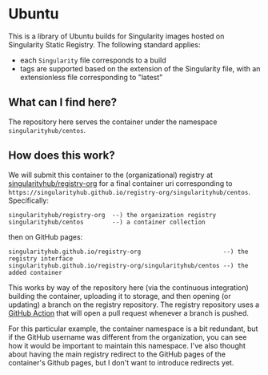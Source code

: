 # Ubuntu

This is a library of Ubuntu builds for Singularity images hosted on Singularity Static Registry. The following standard applies:

 - each `Singularity` file corresponds to a build
 - tags are supported based on the extension of the Singularity file, with an extensionless file corresponding to "latest"

## What can I find here?

The repository here serves the container under the namespace `singularityhub/centos`.

## How does this work?

We will submit this container to the (organizational) registry at 
[singularityhub/registry-org](https://www.github.com/singularityhub/registry-org)
for a final container uri corresponding to `https://singularityhub.github.io/registry-org/singularityhub/centos`. Specifically:

```
singularityhub/registry-org  --) the organization registry
singularityhub/centos        --) a container collection
```

then on GitHub pages:

```
singularityhub.github.io/registry-org                       --) the registry interface
singularityhub.github.io/registry-org/singularityhub/centos --) the added container
```

This works by way of the repository here (via the continuous integration)
building the container, uploading it to storage, and then opening (or updating)
a branch on the registry repository. The registry repository uses a 
[GitHub Action](https://www.github.com/vsoch/pull-request-action) that will
open a pull request whenever a branch is pushed.

For this particular example, the container namespace is a bit
redundant, but if the GitHub username was different from the organization, you
can see how it would be important to maintain this namespace. I've also thought
about having the main registry redirect to the GitHub pages of the container's Github
pages, but I don't want to introduce redirects yet.
